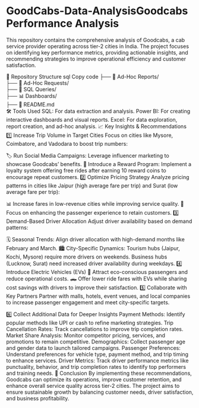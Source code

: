# GoodCabs-Data-AnalysisGoodcabs Performance Analysis
This repository contains the comprehensive analysis of Goodcabs, a cab service provider operating across tier-2 cities in India. The project focuses on identifying key performance metrics, providing actionable insights, and recommending strategies to improve operational efficiency and customer satisfaction.

📁 Repository Structure
sql
Copy code
├── 📂 Ad-Hoc Reports/  
├── 📂 Ad-Hoc Requests/  
├── 📂 SQL Queries/  
├── 📊 Dashboards/  
├── 📄 README.md  
🛠️ Tools Used
SQL: For data extraction and analysis.
Power BI: For creating interactive dashboards and visual reports.
Excel: For data exploration, report creation, and ad-hoc analysis.
📈 Key Insights & Recommendations
1️⃣ Increase Trip Volume in Target Cities
Focus on cities like Mysore, Coimbatore, and Vadodara to boost trip numbers:

🏷️ Run Social Media Campaigns: Leverage influencer marketing to showcase Goodcabs’ benefits.
🎁 Introduce a Reward Program: Implement a loyalty system offering free rides after earning 10 reward coins to encourage repeat customers.
2️⃣ Optimize Pricing Strategy
Analyze pricing patterns in cities like Jaipur (high average fare per trip) and Surat (low average fare per trip):

📊 Increase fares in low-revenue cities while improving service quality.
💬 Focus on enhancing the passenger experience to retain customers.
3️⃣ Demand-Based Driver Allocation
Adjust driver availability based on demand patterns:

🗓️ Seasonal Trends: Align driver allocation with high-demand months like February and March.
🏙️ City-Specific Dynamics:
Tourism hubs (Jaipur, Kochi, Mysore) require more drivers on weekends.
Business hubs (Lucknow, Surat) need increased driver availability during weekdays.
4️⃣ Introduce Electric Vehicles (EVs)
🌱 Attract eco-conscious passengers and reduce operational costs.
🛻 Offer lower ride fares with EVs while sharing cost savings with drivers to improve their satisfaction.
5️⃣ Collaborate with Key Partners
Partner with malls, hotels, event venues, and local companies to increase passenger engagement and meet city-specific targets.

6️⃣ Collect Additional Data for Deeper Insights
Payment Methods: Identify popular methods like UPI or cash to refine marketing strategies.
Trip Cancellation Rates: Track cancellations to improve trip completion rates.
Market Share Analysis: Monitor competitor pricing, services, and promotions to remain competitive.
Demographics: Collect passenger age and gender data to launch tailored campaigns.
Passenger Preferences: Understand preferences for vehicle type, payment method, and trip timing to enhance services.
Driver Metrics: Track driver performance metrics like punctuality, behavior, and trip completion rates to identify top performers and training needs.
🚀 Conclusion
By implementing these recommendations, Goodcabs can optimize its operations, improve customer retention, and enhance overall service quality across tier-2 cities. The project aims to ensure sustainable growth by balancing customer needs, driver satisfaction, and business profitability.
